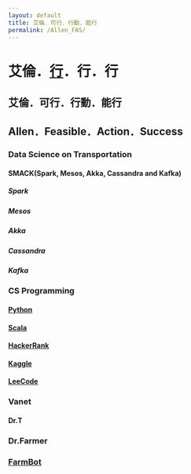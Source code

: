 ```yaml
---
layout: default
title: 艾倫．可行．行動．能行
permalink: /Allen_FAS/
---
```



# 艾倫．[行](http://www.shuowen.org/view/1265)．行．行 

## 艾倫．可行．行動．能行
## Allen．Feasible．Action．Success
### Data Science on Transportation

#### SMACK(Spark, Mesos, Akka,  Cassandra and Kafka)
##### Spark
##### Mesos
##### Akka
##### Cassandra
##### Kafka

### CS Programming
#### [Python](https://www.python.org/)
#### [Scala](https://docs.scala-lang.org/)
#### [HackerRank](https://www.hackerrank.com/)
#### [Kaggle](https://www.kaggle.com/)
#### [LeeCode](https://leetcode.com/)

###  Vanet
#### Dr.T

### Dr.Farmer
### [FarmBot](https://farm.bot/) 

<!--
{% highlight javascript %}
document.write("JavaScript is a simple language for javatpoint learners");
{% endhighlight %}
-->